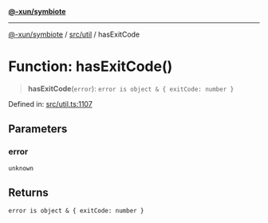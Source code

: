 [**@-xun/symbiote**](../../../README.md)

***

[@-xun/symbiote](../../../README.md) / [src/util](../README.md) / hasExitCode

# Function: hasExitCode()

> **hasExitCode**(`error`): `error is object & { exitCode: number }`

Defined in: [src/util.ts:1107](https://github.com/Xunnamius/symbiote/blob/150bd8f520450f76cdfe81296a884f439e925685/src/util.ts#L1107)

## Parameters

### error

`unknown`

## Returns

`error is object & { exitCode: number }`
